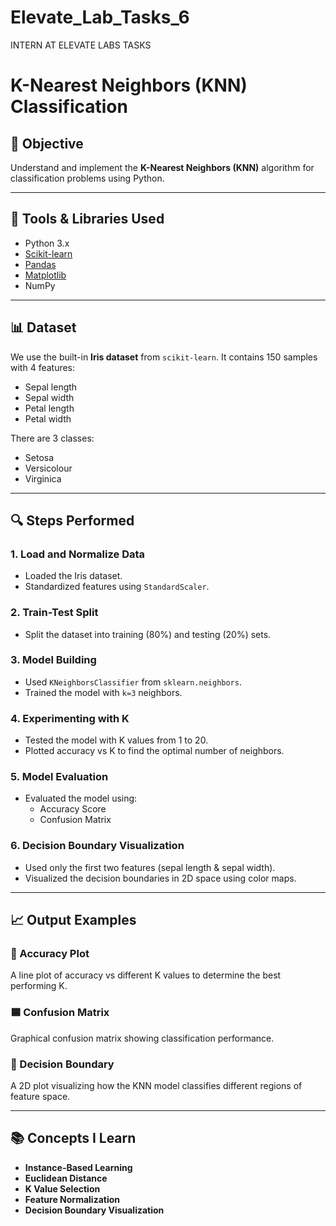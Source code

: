 # Elevate_Lab_Tasks_6
INTERN AT ELEVATE LABS TASKS

# K-Nearest Neighbors (KNN) Classification

## 📌 Objective
Understand and implement the **K-Nearest Neighbors (KNN)** algorithm for classification problems using Python.

---

## 🧰 Tools & Libraries Used
- Python 3.x
- [Scikit-learn](https://scikit-learn.org/)
- [Pandas](https://pandas.pydata.org/)
- [Matplotlib](https://matplotlib.org/)
- NumPy

---

## 📊 Dataset
We use the built-in **Iris dataset** from `scikit-learn`. It contains 150 samples with 4 features:
- Sepal length
- Sepal width
- Petal length
- Petal width

There are 3 classes:
- Setosa
- Versicolour
- Virginica

---

## 🔍 Steps Performed

### 1. **Load and Normalize Data**
- Loaded the Iris dataset.
- Standardized features using `StandardScaler`.

### 2. **Train-Test Split**
- Split the dataset into training (80%) and testing (20%) sets.

### 3. **Model Building**
- Used `KNeighborsClassifier` from `sklearn.neighbors`.
- Trained the model with `k=3` neighbors.

### 4. **Experimenting with K**
- Tested the model with K values from 1 to 20.
- Plotted accuracy vs K to find the optimal number of neighbors.

### 5. **Model Evaluation**
- Evaluated the model using:
  - Accuracy Score
  - Confusion Matrix

### 6. **Decision Boundary Visualization**
- Used only the first two features (sepal length & sepal width).
- Visualized the decision boundaries in 2D space using color maps.

---

## 📈 Output Examples

### 🔢 Accuracy Plot
A line plot of accuracy vs different K values to determine the best performing K.

### 🟦 Confusion Matrix
Graphical confusion matrix showing classification performance.

### 🌈 Decision Boundary
A 2D plot visualizing how the KNN model classifies different regions of feature space.

---  

## 📚 Concepts I Learn
- **Instance-Based Learning**
- **Euclidean Distance**
- **K Value Selection**
- **Feature Normalization**
- **Decision Boundary Visualization**


